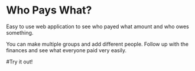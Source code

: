 # Who Pays What?

Easy to use web application to see who payed what amount and who owes something.

You can make multiple groups and add different people. Follow up with the finances and see what everyone paid very easily.

#Try it out!
